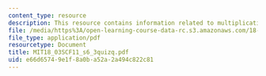 ```yaml
---
content_type: resource
description: This resource contains information related to multiplication by i.
file: /media/https%3A/open-learning-course-data-rc.s3.amazonaws.com/18-03sc-differential-equations-fall-2011/e66d65749e1f8a0ba52a2a494c822c81_MIT18_03SCF11_s6_3quizq.pdf
file_type: application/pdf
resourcetype: Document
title: MIT18_03SCF11_s6_3quizq.pdf
uid: e66d6574-9e1f-8a0b-a52a-2a494c822c81
---
```


